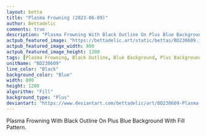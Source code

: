 ```yaml
---
layout: betta
title: "Plasma Frowning (2023-06-09)"
author: Bettadelic
comments: true
description: "Plasma Frowning With Black Outline On Plus Blue Background With Fill Pattern."
actpub_featured_image: "https://bettadelic.art/static/bettas/BD230609.jpg"
actpub_featured_image_width: 800
actpub_featured_image_height: 1200
tags: [Plasma Frowning, Black Outline, Blue Background, Plus Background Pattern, Fill Pattern, June 2023]
unitName: "BD230609"
line_color: "Black"
background_color: "Blue"
width: 800
height: 1200
algorithm: "Fill"
background_type: "Plus"
deviantart: "https://www.deviantart.com/bettadelic/art/BD230609-Plasma-Frowning-2023-06-09-966430409"
---
```


Plasma Frowning With Black Outline On Plus Blue Background With Fill Pattern.
